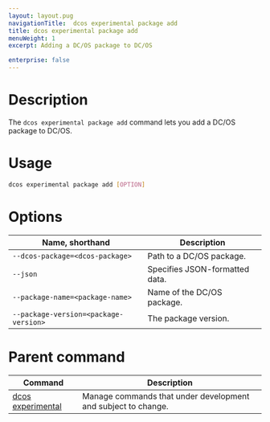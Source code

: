 ```yaml
---
layout: layout.pug
navigationTitle:  dcos experimental package add
title: dcos experimental package add
menuWeight: 1
excerpt: Adding a DC/OS package to DC/OS

enterprise: false
---
```



# Description
The `dcos experimental package add` command lets you add a DC/OS package to DC/OS.

# Usage

```bash
dcos experimental package add [OPTION]
```

# Options

| Name, shorthand | Description |
|---------|-------------|
| `--dcos-package=<dcos-package>`   |  Path to a DC/OS package. |
| `--json`   | Specifies  JSON-formatted data. |
| `--package-name=<package-name>`   |  Name of the DC/OS package. |
| `--package-version=<package-version>`   | The package version. |

# Parent command

| Command | Description |
|---------|-------------|
| [dcos experimental](/1.11/cli/command-reference/dcos-experimental/)   |  Manage commands that under development and subject to change. |  
